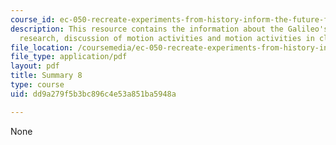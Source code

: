 ```yaml
---
course_id: ec-050-recreate-experiments-from-history-inform-the-future-from-the-past-galileo-january-iap-2010
description: This resource contains the information about the Galileo's experimental
  research, discussion of motion activities and motion activities in class.
file_location: /coursemedia/ec-050-recreate-experiments-from-history-inform-the-future-from-the-past-galileo-january-iap-2010/dd9a279f5b3bc896c4e53a851ba5948a_MITEC_050IAP10_sum08.pdf
file_type: application/pdf
layout: pdf
title: Summary 8
type: course
uid: dd9a279f5b3bc896c4e53a851ba5948a

---
```

None